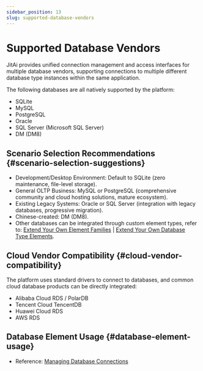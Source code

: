 ```yaml
---
sidebar_position: 13
slug: supported-database-vendors
---
```


# Supported Database Vendors
JitAi provides unified connection management and access interfaces for multiple database vendors, supporting connections to multiple different database type instances within the same application.

The following databases are all natively supported by the platform:

- SQLite
- MySQL
- PostgreSQL
- Oracle
- SQL Server (Microsoft SQL Server)
- DM (DM8)

## Scenario Selection Recommendations {#scenario-selection-suggestions}
- Development/Desktop Environment: Default to SQLite (zero maintenance, file-level storage).
- General OLTP Business: MySQL or PostgreSQL (comprehensive community and cloud hosting solutions, mature ecosystem).
- Existing Legacy Systems: Oracle or SQL Server (integration with legacy databases, progressive migration).
- Chinese-created: DM (DM8).
- Other databases can be integrated through custom element types, refer to: [Extend Your Own Element Families](../../extguide/extend-element-family-classes) | [Extend Your Own Database Type Elements](../../extguide/extend-database-type-elements).

## Cloud Vendor Compatibility {#cloud-vendor-compatibility}
The platform uses standard drivers to connect to databases, and common cloud database products can be directly integrated:
- Alibaba Cloud RDS / PolarDB
- Tencent Cloud TencentDB
- Huawei Cloud RDS
- AWS RDS

## Database Element Usage {#database-element-usage}
- Reference: [Managing Database Connections](./manage-database-connections)
